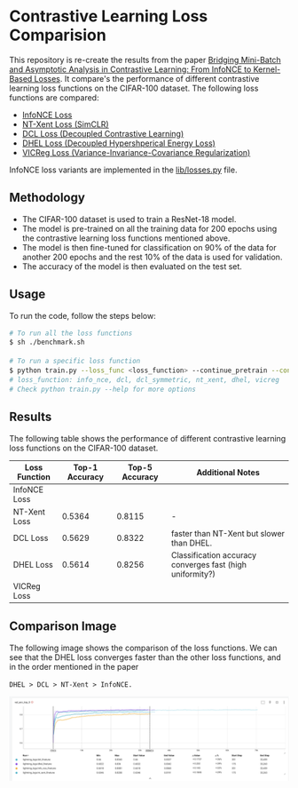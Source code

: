 # Contrastive Learning Loss Comparision

This repository is re-create the results from the paper [Bridging Mini-Batch and Asymptotic Analysis in Contrastive Learning: From InfoNCE to Kernel-Based Losses](https://arxiv.org/abs/2405.18045).
It compare's the performance of different contrastive learning loss functions on the CIFAR-100 dataset. 
The following loss functions are compared:
  * [InfoNCE Loss](https://arxiv.org/pdf/1807.03748v2 "Representation Learning with Contrastive Predictive Coding")
  * [NT-Xent Loss (SimCLR)](https://arxiv.org/abs/2002.05709 "A Simple Framework for Contrastive Learning of Visual Representations")
  * [DCL Loss (Decoupled Contrastive Learning)](https://arxiv.org/abs/2110.06848 "Decoupled Contrastive Learning")
  * [DHEL Loss (Decoupled Hypershperical Energy Loss)](https://arxiv.org/abs/2405.18045 "Bridging Mini-Batch and Asymptotic Analysis in Contrastive Learning: From InfoNCE to Kernel-Based Losses")
  * [VICReg Loss (Variance-Invariance-Covariance Regularization)](https://arxiv.org/pdf/2105.04906 "Vicreg: Variance-Invariance-Covariance Regularization For Self-Supervised Learning")

InfoNCE loss variants are implemented in the [lib/losses.py](lib/losses.py) file.

## Methodology
* The CIFAR-100 dataset is used to train a ResNet-18 model. 
* The model is pre-trained on all the training data for 200 epochs using the contrastive learning loss functions mentioned above.
* The model is then fine-tuned for classification on 90% of the data for another 200 epochs and the rest 10% of the data is used for validation.
* The accuracy of the model is then evaluated on the test set.

## Usage
To run the code, follow the steps below:
```bash
# To run all the loss functions
$ sh ./benchmark.sh

# To run a specific loss function
$ python train.py --loss_func <loss_function> --continue_pretrain --continue_finetune
# loss_function: info_nce, dcl, dcl_symmetric, nt_xent, dhel, vicreg
# Check python train.py --help for more options
```

## Results
The following table shows the performance of different contrastive learning loss functions on the CIFAR-100 dataset.

| Loss Function | Top-1 Accuracy | Top-5 Accuracy | Additional Notes                                           |
| ------------- | -------------- | -------------- | ---------------------------------------------------------- |
| InfoNCE Loss  |                |                |                                                            |
| NT-Xent Loss  | 0.5364         | 0.8115         | -                                                          |
| DCL Loss      | 0.5629         | 0.8322         | faster than NT-Xent but slower than DHEL.                  |
| DHEL Loss     | 0.5614         | 0.8256         | Classification accuracy converges fast  (high uniformity?) |
| VICReg Loss   |                |                |                                                            |

## Comparison Image
The following image shows the comparison of the loss functions.
We can see that the DHEL loss converges faster than the other loss functions, and in the order mentioned in the paper

`DHEL > DCL > NT-Xent > InfoNCE.`

![Comparison](assets/loss_comparison.png)